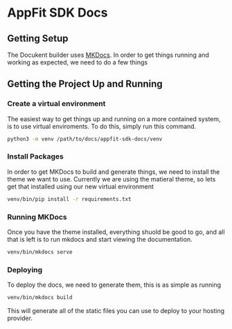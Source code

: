# AppFit SDK Docs

## Getting Setup

The Docukent builder uses [MKDocs](https://www.mkdocs.org). In order to get things running and working as expected, we need to do a few things

## Getting the Project Up and Running

### Create a virtual environment

The easiest way to get things up and running on a more contained system, is to use virtual enviroments. To do this, simply run this command.

```sh
python3 -m venv /path/to/docs/appfit-sdk-docs/venv
```

### Install Packages

In order to get MKDocs to build and generate things, we need to install the theme we want to use. Currently we are using the matieral theme, so lets get that installed using our new virtual environment

```sh
venv/bin/pip install -r requirements.txt
```

### Running MKDocs

Once you have the theme installed, everything shuold be good to go, and all that is left is to run mkdocs and start viewing the documentation.

```sh
venv/bin/mkdocs serve
```

### Deploying

To deploy the docs, we need to generate them, this is as simple as running

```sh
venv/bin/mkdocs build
```

This will generate all of the static files you can use to deploy to your hosting provider.
